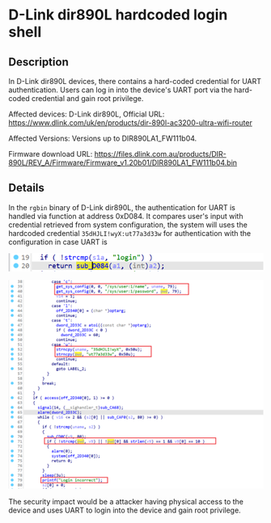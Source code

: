 # D-Link dir890L hardcoded login shell

## Description

In D-Link dir890L devices, there contains a hard-coded credential for UART authentication. Users can log in into the device's UART port via the hard-coded credential and gain root privilege.

Affected devices: D-Link dir890L, Official URL: https://www.dlink.com/uk/en/products/dir-890l-ac3200-ultra-wifi-router

Affected Versions: Versions up to  DIR890LA1_FW111b04.

Firmware download URL: https://files.dlink.com.au/products/DIR-890L/REV_A/Firmware/Firmware_v1.20b01/DIR890LA1_FW111b04.bin

## Details

In the `rgbin` binary of D-Link dir890L, the authentication for UART is handled via function at address 0xD084.  It compares user's input with credential retrieved from system configuration, the system will uses the hardcoded credential `35dHJLI!wyX:ut77a3d33w` for authentication with the configuration in case UART is 

![image-20250725160704240](dir890-hardcoded.assets/image-20250725160704240.png)

![image-20250725155322108](dir890-hardcoded.assets/image-20250725155322108.png)

The security impact would be a attacker having physical access to the device and uses UART to login into the device and gain root privilege.